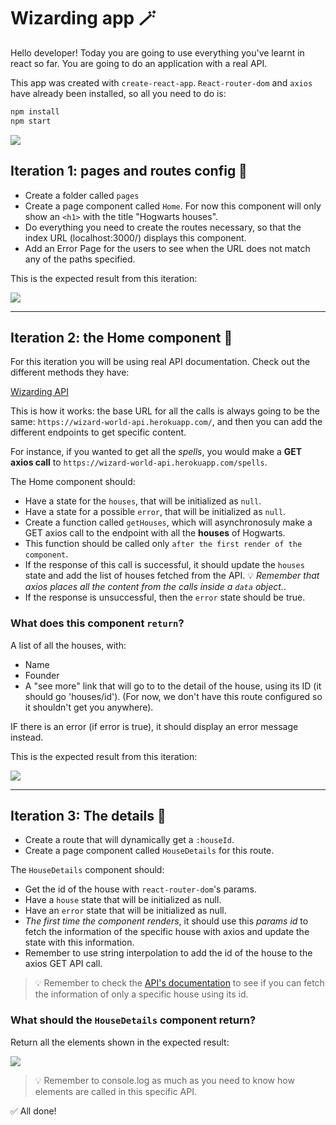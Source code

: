 # Wizarding app 🪄

Hello developer! Today you are going to use everything you've learnt in react so far. You are going to do an application with a real API.

This app was created with `create-react-app`. `React-router-dom` and `axios` have already been installed, so all you need to do is:

```bash
npm install
npm start
````

![](https://www.gifcen.com/wp-content/uploads/2021/09/harry-potter-8.gif)

## Iteration 1: pages and routes config 🎢

- Create a folder called `pages`
- Create a page component called `Home`. For now this component will only show an `<h1>` with the title "Hogwarts houses".
- Do everything you need to create the routes necessary, so that the index URL (localhost:3000/) displays this component.
- Add an Error Page for the users to see when the URL does not match any of the paths specified.

This is the expected result from this iteration:

![](results/Iteration1.gif)

---

## Iteration 2: the Home component 🏡

For this iteration you will be using real API documentation. Check out the different methods they have:

[Wizarding API](https://wizard-world-api.herokuapp.com/swagger/index.html)

This is how it works: the base URL for all the calls is always going to be the same: `https://wizard-world-api.herokuapp.com/`, and then you can add the different endpoints to get specific content. 

For instance, if you wanted to get all the *spells*, you would make a **GET axios call** to `https://wizard-world-api.herokuapp.com/spells`.

The Home component should:

- Have a state for the `houses`, that will be initialized as `null`.
- Have a state for a possible `error`, that will be initialized as `null`.
- Create a function called `getHouses`, which will asynchronosuly make a GET axios call to the endpoint with all the **houses** of Hogwarts.
- This function should be called only `after the first render of the component`.
- If the response of this call is successful, it should update the `houses` state and add the list of houses fetched from the API. 💡 _Remember that axios places all the content from the calls inside a `data` object._.
- If the response is unsuccessful, then the `error` state should be true.

### What does this component `return`?
A list of all the houses, with: 
- Name
- Founder
- A "see more" link that will go to to the detail of the house, using its ID (it should go 'houses/id'). (For now, we don't have this route configured so it shouldn't get you anywhere).

IF there is an error (if error is true), it should display an error message instead.

This is the expected result from this iteration:

![](results/Iteration2.gif)

---

## Iteration 3: The details 🔮

- Create a route that will dynamically get a `:houseId`. 
- Create a page component called `HouseDetails` for this route.

The `HouseDetails` component should:
- Get the id of the house with `react-router-dom`'s params.
- Have a `house` state that will be initialized as null.
- Have an `error` state that will be initialized as null.
- _The first time the component renders_, it should use this _params id_ to fetch the information of the specific house with axios and update the state with this information.
- Remember to use string interpolation to add the id of the house to the axios GET API call.

> 💡 Remember to check the [API's documentation](https://wizard-world-api.herokuapp.com/swagger/index.html) to see if you can fetch the information of only a specific house using its id.

### What should the `HouseDetails` component return?

Return all the elements shown in the expected result:

![](results/Iteration3.gif)

> 💡 Remember to console.log as much as you need to know how elements are called in this specific API.

✅ All done!













